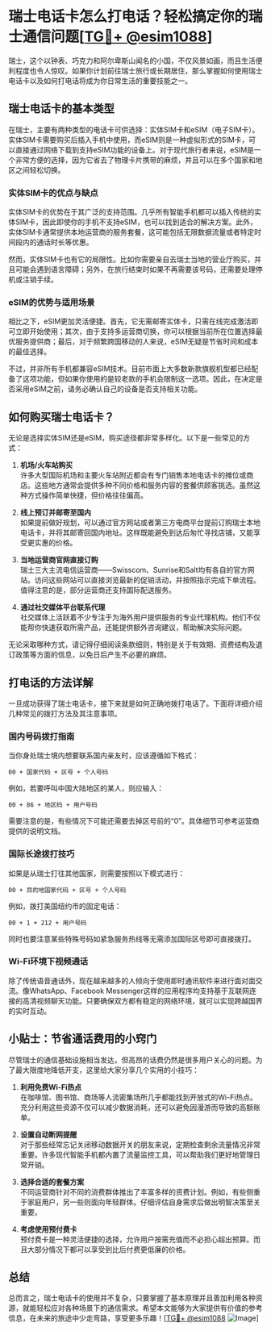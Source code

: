 # 瑞士电话卡怎么打电话？轻松搞定你的瑞士通信问题[[TG💪+ @esim1088](https://t.me/s/esim1088)]

瑞士，这个以钟表、巧克力和阿尔卑斯山闻名的小国，不仅风景如画，而且生活便利程度也令人惊叹。如果你计划前往瑞士旅行或长期居住，那么掌握如何使用瑞士电话卡以及如何打电话将成为你日常生活的重要技能之一。

## 瑞士电话卡的基本类型

在瑞士，主要有两种类型的电话卡可供选择：实体SIM卡和eSIM（电子SIM卡）。实体SIM卡需要购买后插入手机中使用，而eSIM则是一种虚拟形式的SIM卡，可以直接通过网络下载到支持eSIM功能的设备上。对于现代旅行者来说，eSIM是一个非常方便的选择，因为它省去了物理卡片携带的麻烦，并且可以在多个国家和地区之间轻松切换。

### 实体SIM卡的优点与缺点
实体SIM卡的优势在于其广泛的支持范围。几乎所有智能手机都可以插入传统的实体SIM卡，因此即使你的手机不支持eSIM，也可以找到适合的解决方案。此外，实体SIM卡通常提供本地运营商的服务套餐，这可能包括无限数据流量或者特定时间段内的通话时长等优惠。

然而，实体SIM卡也有它的局限性。比如你需要亲自去瑞士当地的营业厅购买，并且可能会遇到语言障碍；另外，在旅行结束时如果不再需要该号码，还需要处理停机或注销手续。

### eSIM的优势与适用场景
相比之下，eSIM更加灵活便捷。首先，它无需邮寄实体卡，只需在线完成激活即可立即开始使用；其次，由于支持多运营商切换，你可以根据当前所在位置选择最优服务提供商；最后，对于频繁跨国移动的人来说，eSIM无疑是节省时间和成本的最佳选择。

不过，并非所有手机都兼容eSIM技术。目前市面上大多数新款旗舰机型都已经配备了这项功能，但如果你使用的是较老款的手机会限制这一选项。因此，在决定是否采用eSIM之前，请务必确认自己的设备是否支持相关功能。

## 如何购买瑞士电话卡？

无论是选择实体SIM还是eSIM，购买途径都非常多样化。以下是一些常见的方式：

1. **机场/火车站购买**  
   许多大型国际机场和主要火车站附近都会有专门销售本地电话卡的摊位或商店。这些地方通常会提供多种不同价格和服务内容的套餐供顾客挑选。虽然这种方式操作简单快捷，但价格往往偏高。

2. **线上预订并邮寄至国内**  
   如果提前做好规划，可以通过官方网站或者第三方电商平台提前订购瑞士本地电话卡，并将其邮寄回国内地址。这样既能避免到达后匆忙寻找店铺，又能享受更实惠的价格。

3. **当地运营商官网直接订购**  
   瑞士三大主流电信运营商——Swisscom、Sunrise和Salt均有各自的官方网站。访问这些网站可以直接浏览最新的促销活动，并按照指示完成下单流程。值得注意的是，部分运营商还支持国际配送服务。

4. **通过社交媒体平台联系代理**  
   社交媒体上活跃着不少专注于为海外用户提供服务的专业代理机构。他们不仅能帮你快速获取所需产品，还能提供额外咨询建议，帮助解决实际问题。

无论采取哪种方式，请记得仔细阅读条款细则，特别是关于有效期、资费结构及退订政策等方面的信息，以免日后产生不必要的麻烦。

## 打电话的方法详解

一旦成功获得了瑞士电话卡，接下来就是如何正确地拨打电话了。下面将详细介绍几种常见的拨打方法及其注意事项。

### 国内号码拨打指南
当你身处瑞士境内想要联系国内亲友时，应该遵循如下格式：
```
00 + 国家代码 + 区号 + 个人号码
```
例如，若要呼叫中国大陆地区的某人，则应输入：
```
00 + 86 + 地区码 + 用户号码
```
需要注意的是，有些情况下可能还需要去掉区号前的“0”。具体细节可参考运营商提供的说明文档。

### 国际长途拨打技巧
如果是从瑞士打往其他国家，则需要按照以下模式进行：
```
00 + 目的地国家代码 + 区号 + 个人号码
```
例如，拨打美国纽约市的固定电话：
```
00 + 1 + 212 + 用户号码
```
同时也要注意某些特殊号码如紧急服务热线等无需添加国际区号即可直接拨打。

### Wi-Fi环境下视频通话
除了传统语音通话外，现在越来越多的人倾向于使用即时通讯软件来进行面对面交流。像WhatsApp、Facebook Messenger这样的应用程序均支持基于互联网连接的高清视频聊天功能。只要确保双方都有稳定的网络环境，就可以实现跨越国界的实时互动。

## 小贴士：节省通话费用的小窍门

尽管瑞士的通信基础设施相当发达，但高昂的话费仍然是很多用户关心的问题。为了最大限度地降低开支，这里给大家分享几个实用的小技巧：

1. **利用免费Wi-Fi热点**  
   在咖啡馆、图书馆、商场等人流密集场所几乎都能找到开放式的Wi-Fi热点。充分利用这些资源不仅可以减少数据消耗，还可以避免因漫游而导致的高额账单。

2. **设置自动断网提醒**  
   对于那些经常忘记关闭移动数据开关的朋友来说，定期检查剩余流量情况非常重要。许多现代智能手机都内置了流量监控工具，可以帮助我们更好地管理日常开销。

3. **选择合适的套餐方案**  
   不同运营商针对不同的消费群体推出了丰富多样的资费计划。例如，有些侧重于家庭用户，另一些则面向年轻群体。仔细评估自身需求后做出明智决策至关重要。

4. **考虑使用预付费卡**  
   预付费卡是一种灵活便捷的选择，允许用户按需充值而不必担心超出预算。而且大部分情况下都可以享受到比后付费更低廉的价格。

## 总结

总而言之，瑞士电话卡的使用并不复杂，只要掌握了基本原理并且善加利用各种资源，就能轻松应对各种场景下的通信需求。希望本文能够为大家提供有价值的参考信息，在未来的旅途中少走弯路，享受更多乐趣！[[TG💪+ @esim1088](https://t.me/s/esim1088) ![Image](https://i.postimg.cc/4NQfJmqS/Snipaste-2025-05-13-00-14-12.png)]